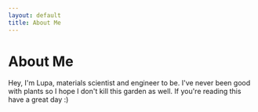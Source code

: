 ```yaml
---
layout: default
title: About Me
---
```


# About Me
  
Hey, I'm Lupa, materials scientist and engineer to be. I've never been good with plants so I hope I don't kill this garden as well. If you're reading this have a great day :)

